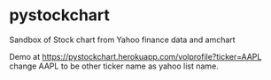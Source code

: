# pystockchart
Sandbox of Stock chart from Yahoo finance data and amchart

Demo at https://pystockchart.herokuapp.com/volprofile?ticker=AAPL
change AAPL to be other ticker name as yahoo list name.
